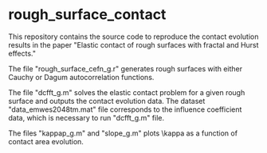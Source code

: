# rough_surface_contact

This repository contains the source code to reproduce the contact evolution results in the paper "Elastic contact of rough surfaces with fractal and Hurst effects." 

The file "rough_surface_cefn_g.r" generates rough surfaces with either Cauchy or Dagum autocorrelation functions. 

The file "dcfft_g.m" solves the elastic contact problem for a given rough surface and outputs the contact evolution data. The dataset "data_emwes2048tm.mat" file corresponds to the influence coefficient data, which is necessary to run "dcfft_g.m" file. 

The files "kappap_g.m" and "slope_g.m" plots \kappa as a function of contact area evolution. 
 
